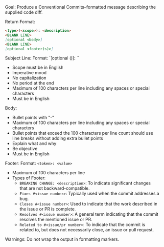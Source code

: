 Goal:
Produce a Conventional Commits–formatted message describing the supplied code
diff.

Return Format:

```md
<type>(<scope>): <description>
<BLANK LINE>
[optional <body>]
<BLANK LINE>
[optional <footer(s)>]
```

Subject Line:
Format: `<type>[optional (<scope>)]: <description>``

- Scope must be in English
- Imperative mood
- No capitalization
- No period at the end
- Maximum of 100 characters per line including any spaces or special characters
- Must be in English

Body:

- Bullet points with "-"
- Maximum of 100 characters per line including any spaces or special characters
- Bullet points that exceed the 100 characters per line count should use line breaks without adding extra bullet points
- Explain what and why
- Be objective
- Must be in English

Footer:
Format: `<token>: <value>`

- Maximum of 100 characters per line
- Types of Footer:
  - `BREAKING CHANGE: <description>`: To indicate significant changes that are not backward-compatible.
  - `Fixes #<issue number>`: Typically used when the commit addresses a bug.
  - `Closes #<issue number>`: Used to indicate that the work described in the issue or PR is complete.
  - `Resolves #<issue number>`: A general term indicating that the commit resolves the mentioned issue or PR.
  - `Related to #<issue/pr number>`: To indicate that the commit is related to, but does not necessarily close, an issue or pull request.

Warnings:
Do not wrap the output in formatting markers.
